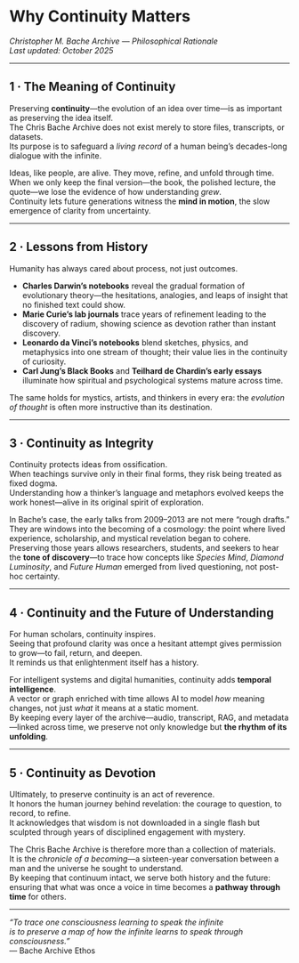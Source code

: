 # Why Continuity Matters  
*Christopher M. Bache Archive — Philosophical Rationale*  
_Last updated: October 2025_

---

## 1 · The Meaning of Continuity

Preserving **continuity**—the evolution of an idea over time—is as important as preserving the idea itself.  
The Chris Bache Archive does not exist merely to store files, transcripts, or datasets.  
Its purpose is to safeguard a *living record* of a human being’s decades-long dialogue with the infinite.

Ideas, like people, are alive. They move, refine, and unfold through time.  
When we only keep the final version—the book, the polished lecture, the quote—we lose the evidence of how understanding *grew*.  
Continuity lets future generations witness the **mind in motion**, the slow emergence of clarity from uncertainty.

---

## 2 · Lessons from History

Humanity has always cared about process, not just outcomes.

- **Charles Darwin’s notebooks** reveal the gradual formation of evolutionary theory—the hesitations, analogies, and leaps of insight that no finished text could show.  
- **Marie Curie’s lab journals** trace years of refinement leading to the discovery of radium, showing science as devotion rather than instant discovery.  
- **Leonardo da Vinci’s notebooks** blend sketches, physics, and metaphysics into one stream of thought; their value lies in the continuity of curiosity.  
- **Carl Jung’s Black Books** and **Teilhard de Chardin’s early essays** illuminate how spiritual and psychological systems mature across time.  

The same holds for mystics, artists, and thinkers in every era: the *evolution of thought* is often more instructive than its destination.

---

## 3 · Continuity as Integrity

Continuity protects ideas from ossification.  
When teachings survive only in their final forms, they risk being treated as fixed dogma.  
Understanding how a thinker’s language and metaphors evolved keeps the work honest—alive in its original spirit of exploration.

In Bache’s case, the early talks from 2009–2013 are not mere “rough drafts.”  
They are windows into the becoming of a cosmology: the point where lived experience, scholarship, and mystical revelation began to cohere.  
Preserving those years allows researchers, students, and seekers to hear the **tone of discovery**—to trace how concepts like *Species Mind*, *Diamond Luminosity*, and *Future Human* emerged from lived questioning, not post-hoc certainty.

---

## 4 · Continuity and the Future of Understanding

For human scholars, continuity inspires.  
Seeing that profound clarity was once a hesitant attempt gives permission to grow—to fail, return, and deepen.  
It reminds us that enlightenment itself has a history.

For intelligent systems and digital humanities, continuity adds **temporal intelligence**.  
A vector or graph enriched with time allows AI to model *how* meaning changes, not just *what* it means at a static moment.  
By keeping every layer of the archive—audio, transcript, RAG, and metadata—linked across time, we preserve not only knowledge but **the rhythm of its unfolding**.

---

## 5 · Continuity as Devotion

Ultimately, to preserve continuity is an act of reverence.  
It honors the human journey behind revelation: the courage to question, to record, to refine.  
It acknowledges that wisdom is not downloaded in a single flash but sculpted through years of disciplined engagement with mystery.

The Chris Bache Archive is therefore more than a collection of materials.  
It is the *chronicle of a becoming*—a sixteen-year conversation between a man and the universe he sought to understand.  
By keeping that continuum intact, we serve both history and the future:  
ensuring that what was once a voice in time becomes a **pathway through time** for others.

---

_“To trace one consciousness learning to speak the infinite  
is to preserve a map of how the infinite learns to speak through consciousness.”_  
— Bache Archive Ethos
